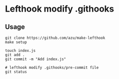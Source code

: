 # Lefthook modify .githooks

## Usage

    git clone https://github.com/azu/make-lefthook
    make setup
    
    touch index.js
    git add .
    git commit -m "Add index.js"
    
    # lefthook modify .githooks/pre-commit file
    git status
